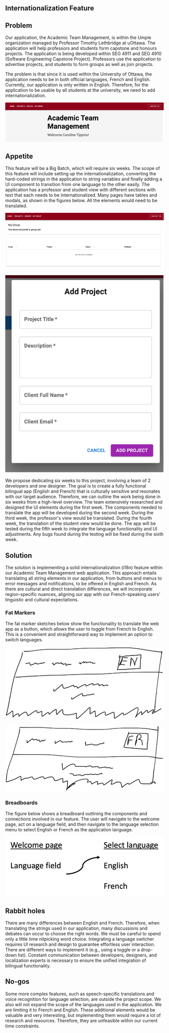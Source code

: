 ## Internationalization Feature

## Problem

Our application, the Academic Team Management, is within the Umple organization managed by Professor Timothy Lethbridge at uOttawa. The application will help professors and students form capstone and honours projects. The application is being developed within SEG 4911 and SEG 4910 (Software Engineering Capstone Project). Professors use the application to advertise projects, and students to form groups as well as join projects.

The problem is that since it is used within the University of Ottawa, the application needs to be in both official languages, French and English. Currently, our application is only written in English. Therefore, for the application to be usable by all students at the university, we need to add internationalization.

![Alt text](image.png)

## Appetite

This feature will be a Big Batch, which will require six weeks. The scope of this feature will include setting up the internationalization, converting the hard-coded strings in the application to string variables and finally adding a UI component to transition from one language to the other easily. The application has a professor and student view with different sections with text that each needs to be internationalized. Many pages have tables and modals, as shown in the figures below. All the elements would need to be translated.

![Alt text](image-1.png)

![Alt text](image-2.png)

We propose dedicating six weeks to this project, involving a team of 2 developers and one designer. The goal is to create a fully functional bilingual app (English and French) that is culturally sensitive and resonates with our target audience. Therefore, we can outline the work being done in six weeks from a high-level overview. The team extensively researched and designed the UI elements during the first week. The components needed to translate the app will be developed during the second week. During the third week, the professor's view would be translated. During the fourth week, the translation of the student view would be done. The app will be tested during the fifth week to integrate the language functionality and UI adjustments. Any bugs found during the testing will be fixed during the sixth week.

## Solution

The solution is implementing a solid internationalization (i18n) feature within our Academic Team Management web application. This approach entails translating all string elements in our application, from buttons and menus to error messages and notifications, to be offered in English and French. As there are cultural and direct translation differences, we will incorporate region-specific nuances, aligning our app with our French-speaking users' linguistic and cultural expectations.

### Fat Markers

The fat marker sketches below show the functionality to translate the web app as a button, which allows the user to toggle from French to English. This is a convenient and straightforward way to implement an option to switch languages.

![Alt text](image-5.png)

![Alt text](image-6.png)

### Breadboards

The figure below shows a breadboard outlining the components and connections involved in our feature. The user will navigate to the welcome page, act on a language field, and then navigate to the language selection menu to select English or French as the application language. 

![Alt text](image-7.png)

## Rabbit holes

There are many differences between English and French. Therefore, when translating the strings used in our application, many discussions and debates can occur to choose the right words. We must be careful to spend only a little time nitpicking word choice. Integrating a language switcher requires UI research and design to guarantee effortless user interaction. There are different ways to implement it (e.g., using a toggle or a drop-down list). Constant communication between developers, designers, and localization experts is necessary to ensure the unified integration of bilingual functionality.

## No-gos

Some more complex features, such as speech-specific translations and voice recognition for language selection, are outside the project scope. We also will not expand the scope of the languages used in the application. We are limiting it to French and English. These additional elements would be valuable and very interesting, but implementing them would require a lot of research and resources. Therefore, they are unfeasible within our current time constraints.